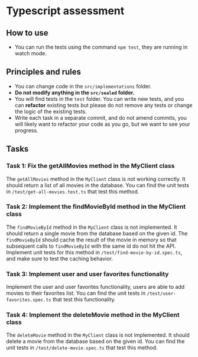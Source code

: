 # Typescript assessment

## How to use

- You can run the tests using the command `npm test`, they are running in watch mode.

## Principles and rules

- You can change code in the `src/implementations` folder.
- **Do not modify anything in the `src/sealed` folder.**
- You will find tests in the `test` folder. You can write new tests, and you can **refactor** existing tests but please do not remove any tests or change the logic of the existing tests.
- Write each task in a separate commit, and do not amend commits, you will likely want to refactor your code as you go, but we want to see your progress.

## Tasks

### Task 1: Fix the getAllMovies method in the MyClient class

The `getAllMovies` method in the `MyClient` class is not working correctly. It should return a list of all movies in the
database. You can find the unit tests in `/test/get-all-movies.test.ts` that test this method.

### Task 2: Implement the findMovieById method in the MyClient class

The `findMovieById` method in the `MyClient` class is not implemented. It should return a single movie from the database
based on the given id.
The `findMovieById` should cache the result of the movie in memory so that subsequent calls to `findMovieById` with the
same id do not hit the API.
Implement unit tests for this method in `/test/find-movie-by-id.spec.ts`, and make sure to test the caching behavior.

### Task 3: Implement user and user favorites functionality

Implement the user and user favorites functionality, users are able to add movies to their favorites list.
You can find the unit tests in `/test/user-favorites.spec.ts` that test this functionality.

### Task 4: Implement the deleteMovie method in the MyClient class

The `deleteMovie` method in the `MyClient` class is not implemented. It should delete a movie from the database based on
the given id.
You can find the unit tests in `/test/delete-movie.spec.ts` that test this method.
